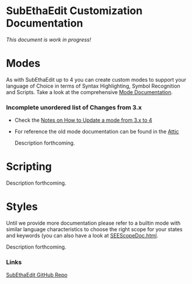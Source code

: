 # SubEthaEdit Customization Documentation

*This document is work in progress!*

# Modes
As with SubEthaEdit up to 4 you can create custom modes to support your language of Choice in terms of Syntax Highlighting, Symbol Recognition and Scripts.
Take a look at the comprehensive [Mode Documentation][ModeExample].


### Incomplete unordered list of Changes from 3.x

* Check the [Notes on How to Update a mode from 3.x to 4][ModeUpdate]
* For reference the old mode documentation can be found in the [Attic][ModeDocu3]
  
  Description forthcoming.

  
# Scripting

Description forthcoming.


# Styles

Until we provide more documentation please refer to a builtin mode with similar language characteristics to choose the right scope for your states and keywords (you can also have a look at [SEEScopeDoc.html][ScopeDoc].

Description forthcoming.


### Links
[SubEthaEdit GitHub Repo][see_github]  


<!-- Referenced Files -->
[ScopeDoc]: http://htmlpreview.github.io?https://github.com/codingmonkeys/SubEthaEdit/blob/master/Documentation/Styles/SEEScopeDoc.html "Scope Documentation"
[ModeDocu3]: http://htmlpreview.github.io?https://github.com/codingmonkeys/SubEthaEdit/blob/master/Attic/SubEthaEdit3/Documentation/mode.html "SubEthaEdit 3.x Mode Documentation"

[ModeUpdate]: ModeUpdateNotes.md "Notes on updating modes from SubEthaEdit 3 to 4"

<!-- Referenced Paths -->
[ModeExample]: ExampleMode "SubEthaEdit 4 Example Mode"

<!-- Referenced URLs -->
[see_github]: https://github.com/codingmonkeys/SubEthaEdit "SubEthaEdit GitHub Repo"
